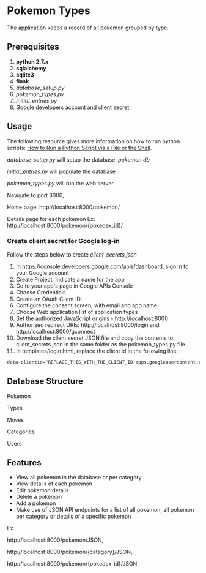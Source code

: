 # Pokemon Types

The application keeps a record of all pokemon grouped by type.

## Prerequisites

1. **python 2.7.x**
2. **sqlalchemy**
3. **sqlite3**
4. **flask**
5. _database_setup.py_
6. _pokemon_types.py_
7. _initial_entries.py_ 
8. Google developers account and client secret

## Usage

The following resource gives more information on how to run python scripts: 
[How to Run a Python Script via a File or the Shell](https://www.pythoncentral.io/execute-python-script-file-shell/).

_database_setup.py_ will setup the database: _pokemon.db_

_initial_entries.py_ will populate the database

_pokemon_types.py_ will run the web server 

Navigate to port 8000, 

Home page: http://localhost:8000/pokemon/

Details page for each pokemon
Ex: http://localhost:8000/pokemon/{pokedex_id}/

### Create client secret for Google log-in

Follow the steps below to create _client_secrets.json_

1. In https://console.developers.google.com/apis/dashboard, sign in to your Google account
2. Create Project. Indicate a name for the app
3. Go to your app's page in Google APIs Console
4. Choose Credentials
5. Create an OAuth Client ID.
6. Configure the consent screen, with email and app name
7. Choose Web application list of application types
8. Set the authorized JavaScript origins - http://localhost:8000
9. Authorized redirect URIs: http://localhost:8000/login and http://localhost:8000/gconnect
10. Download the client secret JSON file and copy the contents to client_secrets.json in the same folder as the pokemon_types.py file
11. In templates/login.html, replace the client id in the following line:
```html
data-clientid="REPLACE_THIS_WITH_THE_CLIENT_ID.apps.googleusercontent.com"
```

## Database Structure

Pokemon

Types

Moves

Categories

Users

## Features

- View all pokemon in the database or per category
- View details of each pokemon
- Edit pokemon details
- Delete a pokemon
- Add a pokemon
- Make use of JSON API endpoints for a list of all pokemon, all pokemon per category or details of a specific pokemon

Ex. 

http://localhost:8000/pokemon/JSON, 

http://localhost:8000/pokemon/{category}/JSON, 

http://localhost:8000/pokemon/{pokedex_id}/JSON
